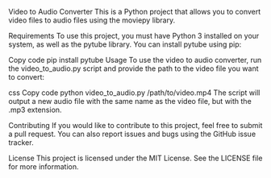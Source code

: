 Video to Audio Converter
This is a Python project that allows you to convert video files to audio files using the moviepy library.

Requirements
To use this project, you must have Python 3 installed on your system, as well as the pytube library. You can install pytube using pip:

Copy code
pip install pytube
Usage
To use the video to audio converter, run the video_to_audio.py script and provide the path to the video file you want to convert:

css
Copy code
python video_to_audio.py /path/to/video.mp4
The script will output a new audio file with the same name as the video file, but with the .mp3 extension.

Contributing
If you would like to contribute to this project, feel free to submit a pull request. You can also report issues and bugs using the GitHub issue tracker.

License
This project is licensed under the MIT License. See the LICENSE file for more information.

